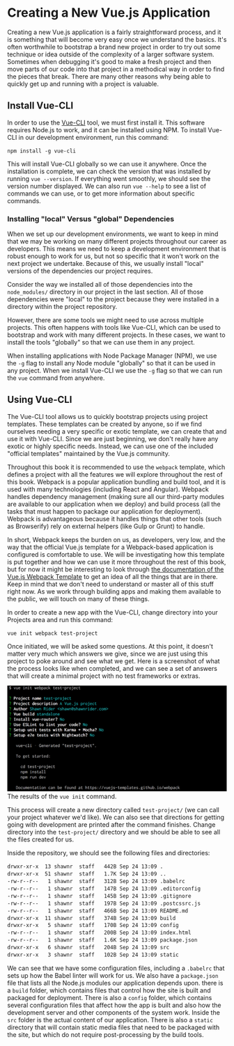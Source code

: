 # Creating a New Vue.js Application

Creating a new Vue.js application is a fairly straightforward process, and it is something that will become very easy once we understand the basics. It's often worthwhile to bootstrap a brand new project in order to try out some technique or idea outside of the complexity of a larger software system. Sometimes when debugging it's good to make a fresh project and then move parts of our code into that project in a methodical way in order to find the pieces that break. There are many other reasons why being able to quickly get up and running with a project is valuable. 

## Install Vue-CLI

In order to use the [Vue-CLI](https://github.com/vuejs/vue-cli) tool, we must first install it. This software requires Node.js to work, and it can be installed using NPM. To install Vue-CLI in our development environment, run this command:

```
npm install -g vue-cli
```

This will install Vue-CLI globally so we can use it anywhere. Once the installation is complete, we can check the version that was installed by running `vue --version`. If everything went smoothly, we should see the version number displayed. We can also run `vue --help` to see a list of commands we can use, or to get more information about specific commands.

<div class="tip-box">
    <h3>Installing "local" Versus "global" Dependencies</h3>
    <p>When we set up our development environments, we want to keep in mind that we may be working on many different projects throughout our career as developers. This means we need to keep a development environment that is robust enough to work for us, but not so specific that it won't work on the next project we undertake. Because of this, we usually install "local" versions of the dependencies our project requires.</p>
    <p>Consider the way we installed all of those dependencies into the <code>node_modules/</code> directory in our project in the last section. All of those dependencies were "local" to the project because they were installed in a directory within the project repository.</p>
    <p>However, there are some tools we might need to use across multiple projects. This often happens with tools like Vue-CLI, which can be used to bootstrap and work with many different projects. In these cases, we want to install the tools "globally" so that we can use them in any project.</p>
    <p>When installing applications with Node Package Manager (NPM), we use the <code>-g</code> flag to install any Node module "globally" so that it can be used in any project. When we install Vue-CLI we use the <code>-g</code> flag so that we can run the <code>vue</code> command from anywhere.</p>
</div>

## Using Vue-CLI

The Vue-CLI tool allows us to quickly bootstrap projects using project templates. These templates can be created by anyone, so if we find ourselves needing a very specific or exotic template, we can create that and use it with Vue-CLI. Since we are just beginning, we don't really have any exotic or highly specific needs. Instead, we can use one of the included "official templates" maintained by the Vue.js community.

Throughout this book it is recommended to use the `webpack` template, which defines a project with all the features we will explore throughout the rest of this book. Webpack is a popular application bundling and build tool, and it is used with many technologies (including React and Angular). Webpack handles dependency management (making sure all our third-party modules are available to our application when we deploy) and build process (all the tasks that must happen to package our application for deployment). Webpack is advantageous because it handles things that other tools (such as Browserify) rely on external helpers (like Gulp or Grunt) to handle. 

In short, Webpack keeps the burden on us, as developers, very low, and the way that the official Vue.js template for a Webpack-based application is configured is comfortable to use. We will be investigating how this template is put together and how we can use it more throughout the rest of this book, but for now it might be interesting to look through [the documentation of the Vue.js Webpack Template](https://vuejs-templates.github.io/webpack/) to get an idea of all the things that are in there. Keep in mind that we don't need to understand or master all of this stuff right now. As we work through building apps and making them available to the public, we will touch on many of these things.

In order to create a new app with the Vue-CLI, change directory into your Projects area and run this command:

```
vue init webpack test-project
```

Once initiated, we will be asked some questions. At this point, it doesn't matter very much which answers we give, since we are just using this project to poke around and see what we get. Here is a screenshot of what the process looks like when completed, and we can see a set of answers that will create a minimal project with no test frameworks or extras.

![vue init results](/img/vue-init.png)
<br>The results of the `vue init` command.

This process will create a new directory called `test-project/` (we can call your project whatever we'd like). We can also see that directions for getting going with development are printed after the command finishes. Change directory into the `test-project/` directory and we should be able to see all the files created for us. 

Inside the repository, we should see the following files and directories:

```bash
drwxr-xr-x  13 shawnr  staff   442B Sep 24 13:09 .
drwxr-xr-x  51 shawnr  staff   1.7K Sep 24 13:09 ..
-rw-r--r--   1 shawnr  staff   312B Sep 24 13:09 .babelrc
-rw-r--r--   1 shawnr  staff   147B Sep 24 13:09 .editorconfig
-rw-r--r--   1 shawnr  staff   145B Sep 24 13:09 .gitignore
-rw-r--r--   1 shawnr  staff   197B Sep 24 13:09 .postcssrc.js
-rw-r--r--   1 shawnr  staff   466B Sep 24 13:09 README.md
drwxr-xr-x  11 shawnr  staff   374B Sep 24 13:09 build
drwxr-xr-x   5 shawnr  staff   170B Sep 24 13:09 config
-rw-r--r--   1 shawnr  staff   200B Sep 24 13:09 index.html
-rw-r--r--   1 shawnr  staff   1.6K Sep 24 13:09 package.json
drwxr-xr-x   6 shawnr  staff   204B Sep 24 13:09 src
drwxr-xr-x   3 shawnr  staff   102B Sep 24 13:09 static
```

We can see that we have some configuration files, including a `.babelrc` that sets up how the Babel linter will work for us. We also have a `package.json` file that lists all the Node.js modules our application depends upon. there is a `build` folder, which contains files that control how the site is built and packaged for deployment. There is also a `config` folder, which contains several configuration files that affect how the app is built and also how the development server and other components of the system work. Inside the `src` folder is the actual content of our application. There is also a `static` directory that will contain static media files that need to be packaged with the site, but which do not require post-processing by the build tools.





